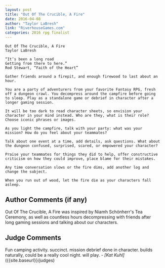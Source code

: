 ```yaml
---
layout: post
title: "Out Of The Crucible, A Fire"
date: 2016-04-08
author: "Taylor LaBresh"
link: "RiverhouseGames.com"
categories: 2016 rpg finalist
---
```

```
Out Of The Crucible, A Fire
Taylor LaBresh

“It’s been a long road
Getting from there to here.” 
Rod Stewart, “Faith of the Heart”

Gather friends around a firepit, and enough firewood to last about an hour. 

You are a party of adventurers from your favorite Fantasy RPG, fresh off a dungeon crawl. You decompress around the campfire before going to sleep. Play as a standalone game or debrief in character after a longer gaming session.

It will be too dark to read character sheets, so envision your character in your mind instead. Who are they, what is their role? Choose iconic phrases or images. 

As you light the campfire, talk with your party: what was your mission? How do you feel about your teammates?

Talk about one event at a time, add details, ask questions. What about the dungeon confused, surprised, scared, or empowered your character? 

Praise your teammates for things they did to help, offer constructive criticism on how they could improve, place blame for their mistakes.

Any time conversation slows or the fire dims, add another log and change the subject. 

When you run out of wood, let the fire die as your characters fall asleep.
```
## Author Comments (if any)

Out Of The Crucible, A Fire was inspired by Niamh Schönherr's Tea Ceremony, as well as countless hours decompressing with friends after long gaming sessions and talking about our characters.

## Judge Comments

Fun camping activity. succinct. mission debrief done in character. builds naturally, could be a really cool night. will play. _- [Kat Kuhl]_({{site.baseurl}}/judges)